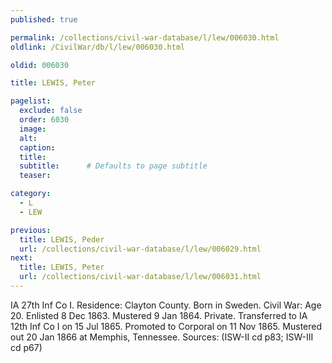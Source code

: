 ```yaml
---
published: true

permalink: /collections/civil-war-database/l/lew/006030.html
oldlink: /CivilWar/db/l/lew/006030.html

oldid: 006030

title: LEWIS, Peter

pagelist:
  exclude: false
  order: 6030
  image: 
  alt:
  caption:
  title:
  subtitle:      # Defaults to page subtitle
  teaser:

category: 
  - L 
  - LEW

previous:
  title: LEWIS, Peder
  url: /collections/civil-war-database/l/lew/006029.html  
next:
  title: LEWIS, Peter
  url: /collections/civil-war-database/l/lew/006031.html   
---
```

IA 27th Inf Co I. Residence: Clayton County. Born in Sweden. Civil War: Age 20. Enlisted 8 Dec 1863. Mustered 9 Jan 1864. Private. Transferred to IA 12th Inf Co I on 15 Jul 1865. Promoted to Corporal on 11 Nov 1865. Mustered out 20 Jan 1866 at Memphis, Tennessee. Sources: (ISW-II cd p83; ISW-III cd p67)